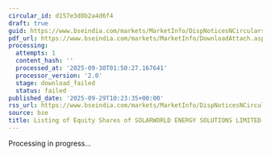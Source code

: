 ```yaml
---
circular_id: d157e3d8b2a4d6f4
draft: true
guid: https://www.bseindia.com/markets/MarketInfo/DispNoticesNCirculars.aspx?Noticeid={6ADD121C-F467-4667-B4F2-FB265E5CBF68}&noticeno=20250929-32&dt=09/29/2025&icount=32&totcount=87&flag=0
pdf_url: https://www.bseindia.com/markets/MarketInfo/DownloadAttach.aspx?id=20250929-32&attachedId=
processing:
  attempts: 1
  content_hash: ''
  processed_at: '2025-09-30T01:50:27.167641'
  processor_version: '2.0'
  stage: download_failed
  status: failed
published_date: '2025-09-29T10:23:35+00:00'
rss_url: https://www.bseindia.com/markets/MarketInfo/DispNoticesNCirculars.aspx?Noticeid={6ADD121C-F467-4667-B4F2-FB265E5CBF68}&noticeno=20250929-32&dt=09/29/2025&icount=32&totcount=87&flag=0
source: bse
title: Listing of Equity Shares of SOLARWORLD ENERGY SOLUTIONS LIMITED
---
```


Processing in progress...